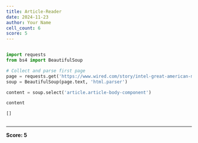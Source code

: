 ```yaml
---
title: Article-Reader
date: 2024-11-23
author: Your Name
cell_count: 6
score: 5
---
```


```python

```


```python
import requests
from bs4 import BeautifulSoup
```


```python
# Collect and parse first page
page = requests.get('https://www.wired.com/story/intel-great-american-microchip-mobilization/')
soup = BeautifulSoup(page.text, 'html.parser')    
```


```python
content = soup.select('article.article-body-component')
```


```python
content
```




    []




```python

```


---
**Score: 5**